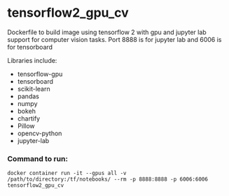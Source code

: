 # tensorflow2_gpu_cv
Dockerfile to build image using tensorflow 2 with gpu and jupyter lab support for computer vision tasks.
Port 8888 is for jupyter lab and 6006 is for tensorboard

Libraries include:
- tensorflow-gpu
- tensorboard
- scikit-learn
- pandas
- numpy
- bokeh
- chartify
- Pillow
- opencv-python
- jupyter-lab

### Command to run:
`docker container run -it --gpus all -v /path/to/directory:/tf/notebooks/ --rm -p 8888:8888 -p 6006:6006 tensorflow2_gpu_cv`

